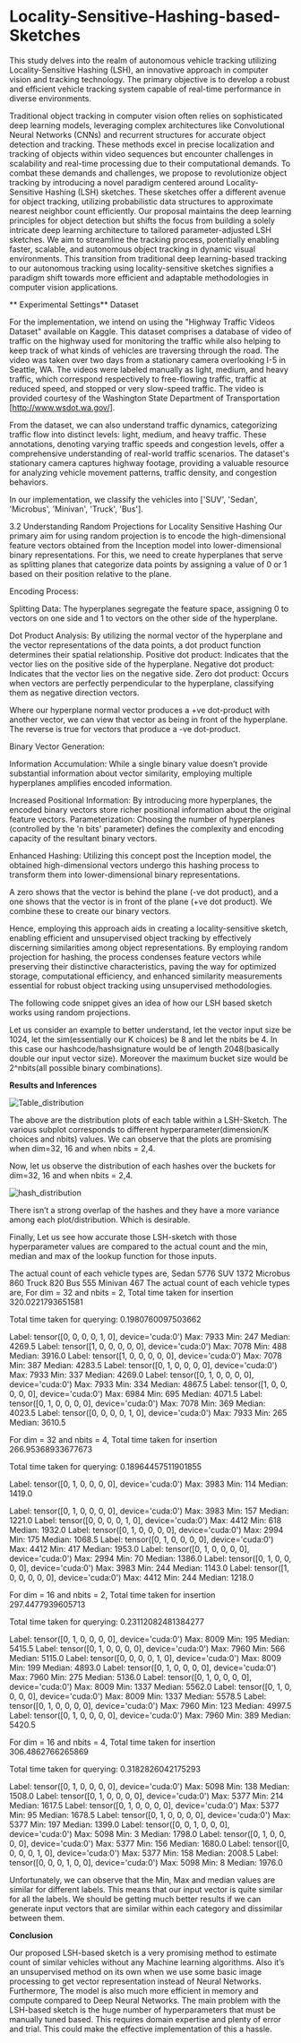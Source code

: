 # Locality-Sensitive-Hashing-based-Sketches
This study delves into the realm of autonomous vehicle tracking utilizing Locality-Sensitive Hashing (LSH), an innovative approach in computer vision and tracking technology. The primary objective is to develop a robust and efficient vehicle tracking system capable of real-time performance in diverse environments.


Traditional object tracking in computer vision often relies on sophisticated deep learning models, leveraging complex architectures like Convolutional Neural Networks (CNNs) and recurrent structures for accurate object detection and tracking. These methods excel in precise localization and tracking of objects within video sequences but encounter challenges in scalability and real-time processing due to their computational demands. To combat these demands and challenges, we propose to revolutionize object tracking by introducing a novel paradigm centered around Locality-Sensitive Hashing (LSH) sketches. These sketches offer a different avenue for object tracking, utilizing probabilistic data structures to approximate nearest neighbor count efficiently. Our proposal maintains the deep learning principles for object detection but shifts the focus from building a solely intricate deep learning architecture to tailored parameter-adjusted LSH sketches. We aim to streamline the tracking process, potentially enabling faster, scalable, and autonomous object tracking in dynamic visual environments. This transition from traditional deep learning-based tracking to our autonomous tracking using locality-sensitive sketches signifies a paradigm shift towards more efficient and adaptable methodologies in computer vision applications.

** Experimental Settings**
Dataset 

For the implementation, we intend on using the "Highway Traffic Videos Dataset" available on Kaggle. This dataset comprises a database of video of traffic on the highway used for monitoring the traffic while also helping to keep track of what kinds of vehicles are traversing through the road. The video was taken over two days from a stationary camera overlooking I-5 in Seattle, WA. The videos were labeled manually as light, medium, and heavy traffic, which correspond respectively to free-flowing traffic, traffic at reduced speed, and stopped or very slow-speed traffic. The video is provided courtesy of the Washington State Department of Transportation [http://www.wsdot.wa.gov/].

From the dataset, we can also understand traffic dynamics, categorizing traffic flow into distinct levels: light, medium, and heavy traffic. These annotations, denoting varying traffic speeds and congestion levels, offer a comprehensive understanding of real-world traffic scenarios. The dataset's stationary camera captures highway footage, providing a valuable resource for analyzing vehicle movement patterns, traffic density, and congestion behaviors. 

In our implementation, we classify the vehicles into ['SUV', 'Sedan', 'Microbus', 'Minivan', 'Truck', 'Bus'].

3.2 Understanding Random Projections for Locality Sensitive Hashing
Our primary aim for using random projection is to encode the high-dimensional feature vectors obtained from the Inception model into lower-dimensional binary representations. For this, we need to create hyperplanes that serve as splitting planes that categorize data points by assigning a value of 0 or 1 based on their position relative to the plane.



Encoding Process:

Splitting Data: The hyperplanes segregate the feature space, assigning 0 to vectors on one side and 1 to vectors on the other side of the hyperplane.

Dot Product Analysis: By utilizing the normal vector of the hyperplane and the vector representations of the data points, a dot product function determines their spatial relationship.
Positive dot product: Indicates that the vector lies on the positive side of the hyperplane.
Negative dot product: Indicates that the vector lies on the negative side.
Zero dot product: Occurs when vectors are perfectly perpendicular to the hyperplane, classifying them as negative direction vectors.



Where our hyperplane normal vector produces a +ve dot-product with another vector, we can view that vector as being in front of the hyperplane. The reverse is true for vectors that produce a -ve dot-product.

Binary Vector Generation:


Information Accumulation: While a single binary value doesn’t provide substantial information about vector similarity, employing multiple hyperplanes amplifies encoded information.

Increased Positional Information: By introducing more hyperplanes, the encoded binary vectors store richer positional information about the original feature vectors.
Parameterization: Choosing the number of hyperplanes (controlled by the 'n bits' parameter) defines the complexity and encoding capacity of the resultant binary vectors.


Enhanced Hashing: Utilizing this concept post the Inception model, the obtained high-dimensional vectors undergo this hashing process to transform them into lower-dimensional binary representations.

A zero shows that the vector is behind the plane (-ve dot product), and a one shows that the vector is in front of the plane (+ve dot product). We combine these to create our binary vectors.

Hence, employing this approach aids in creating a locality-sensitive sketch, enabling efficient and unsupervised object tracking by effectively discerning similarities among object representations. By employing random projection for hashing, the process condenses feature vectors while preserving their distinctive characteristics, paving the way for optimized storage, computational efficiency, and enhanced similarity measurements essential for robust object tracking using unsupervised methodologies. 

The following code snippet gives an idea of how our LSH based sketch works using random projections. 

Let us consider an example to better understand, let the vector input size be 1024, let the sim(essentially our K choices) be 8 and let the nbits be 4. In this case our hashcode/hashsignature would be of length 2048(basically double our input vector size). Moreover the maximum bucket size would be 2^nbits(all possible binary combinations).


**Results and Inferences**

![Table_distribution](https://github.com/Jeffrey-Joan/Locality-Sensitive-Hashing-based-Sketches/assets/57098615/28b31bc8-86a0-4992-b7c0-34ba80e22320)


The above are the distribution plots of each table within a LSH-Sketch. The various subplot corresponds to different hyperparameter(dimension/K choices and nbits) values. We can observe that the plots are promising when dim=32, 16 and when nbits = 2,4.

Now, let us observe the distribution of each hashes over the buckets for dim=32, 16 and when nbits = 2,4.

![hash_distribution](https://github.com/Jeffrey-Joan/Locality-Sensitive-Hashing-based-Sketches/assets/57098615/9a88e6e6-56e4-4f56-affb-6c966b946b20)


There isn’t a strong overlap of the hashes and they have a more variance among each plot/distribution. Which is desirable.

Finally, Let us see how accurate those LSH-sketch with those hyperparameter values are compared to the actual count and the min, median and max of the lookup function for those inputs.

The actual count of each vehicle types are,
Sedan       5776
SUV         1372
Microbus     860
Truck        820
Bus          555
Minivan      467
The actual count of each vehicle types are,
For dim = 32 and nbits = 2,
Total time taken for insertion 320.0221793651581

Total time taken for querying: 0.1980760097503662 

Label:  tensor([0, 0, 0, 0, 1, 0], device='cuda:0')
Max: 7933  Min: 247  Median: 4269.5 
Label:  tensor([1, 0, 0, 0, 0, 0], device='cuda:0')
Max: 7078  Min: 488  Median: 3916.0 
Label:  tensor([1, 0, 0, 0, 0, 0], device='cuda:0')
Max: 7078  Min: 387  Median: 4283.5 
Label:  tensor([0, 1, 0, 0, 0, 0], device='cuda:0')
Max: 7933  Min: 337  Median: 4269.0 
Label:  tensor([0, 1, 0, 0, 0, 0], device='cuda:0')
Max: 7933  Min: 334  Median: 4867.5 
Label:  tensor([1, 0, 0, 0, 0, 0], device='cuda:0')
Max: 6984  Min: 695  Median: 4071.5 
Label:  tensor([0, 1, 0, 0, 0, 0], device='cuda:0')
Max: 7078  Min: 369  Median: 4023.5 
Label:  tensor([0, 0, 0, 0, 1, 0], device='cuda:0')
Max: 7933  Min: 265  Median: 3610.5 

For dim = 32 and nbits = 4,
Total time taken for insertion 266.95368933677673

Total time taken for querying: 0.18964457511901855 

Label:  tensor([0, 1, 0, 0, 0, 0], device='cuda:0')
Max: 3983  Min: 114  Median: 1419.0 

Label:  tensor([0, 1, 0, 0, 0, 0], device='cuda:0')
Max: 3983  Min: 157  Median: 1221.0 
Label:  tensor([0, 0, 0, 0, 1, 0], device='cuda:0')
Max: 4412  Min: 618  Median: 1932.0 
Label:  tensor([0, 1, 0, 0, 0, 0], device='cuda:0')
Max: 2994  Min: 175  Median: 1068.5 
Label:  tensor([0, 1, 0, 0, 0, 0], device='cuda:0')
Max: 4412  Min: 417  Median: 1953.0 
Label:  tensor([0, 1, 0, 0, 0, 0], device='cuda:0')
Max: 2994  Min: 70  Median: 1386.0 
Label:  tensor([0, 1, 0, 0, 0, 0], device='cuda:0')
Max: 3983  Min: 244  Median: 1143.0 
Label:  tensor([1, 0, 0, 0, 0, 0], device='cuda:0')
Max: 4412  Min: 244  Median: 1218.0 

For dim = 16 and nbits = 2,
Total time taken for insertion 297.4477939605713

Total time taken for querying: 0.23112082481384277 

Label:  tensor([0, 1, 0, 0, 0, 0], device='cuda:0')
Max: 8009  Min: 195  Median: 5415.5 
Label:  tensor([0, 1, 0, 0, 0, 0], device='cuda:0')
Max: 7960  Min: 566  Median: 5115.0 
Label:  tensor([0, 0, 0, 0, 1, 0], device='cuda:0')
Max: 8009  Min: 199  Median: 4893.0 
Label:  tensor([0, 1, 0, 0, 0, 0], device='cuda:0')
Max: 7960  Min: 275  Median: 5136.0 
Label:  tensor([0, 1, 0, 0, 0, 0], device='cuda:0')
Max: 8009  Min: 1337  Median: 5562.0 
Label:  tensor([0, 1, 0, 0, 0, 0], device='cuda:0')
Max: 8009  Min: 1337  Median: 5578.5 
Label:  tensor([0, 1, 0, 0, 0, 0], device='cuda:0')
Max: 7960  Min: 123  Median: 4997.5 
Label:  tensor([0, 1, 0, 0, 0, 0], device='cuda:0')
Max: 7960  Min: 389  Median: 5420.5

For dim = 16 and nbits = 4,
Total time taken for insertion 306.4862766265869

Total time taken for querying: 0.3182826042175293 

Label:  tensor([0, 1, 0, 0, 0, 0], device='cuda:0')
Max: 5098  Min: 138  Median: 1508.0 
Label:  tensor([0, 1, 0, 0, 0, 0], device='cuda:0')
Max: 5377  Min: 214  Median: 1617.5 
Label:  tensor([0, 1, 0, 0, 0, 0], device='cuda:0')
Max: 5377  Min: 95  Median: 1678.5 
Label:  tensor([0, 1, 0, 0, 0, 0], device='cuda:0')
Max: 5377  Min: 197  Median: 1399.0 
Label:  tensor([0, 0, 1, 0, 0, 0], device='cuda:0')
Max: 5098  Min: 3  Median: 1798.0 
Label:  tensor([0, 1, 0, 0, 0, 0], device='cuda:0')
Max: 5377  Min: 156  Median: 1680.0 
Label:  tensor([0, 0, 0, 0, 1, 0], device='cuda:0')
Max: 5377  Min: 158  Median: 2008.5 
Label:  tensor([0, 0, 0, 1, 0, 0], device='cuda:0')
Max: 5098  Min: 8  Median: 1976.0 

Unfortunately, we can observe that the Min, Max and median values are similar for different labels. This means that our input vector is quite similar for all the labels. We should be getting much better results if we can generate input vectors that are similar within each category and dissimilar between them.

**Conclusion**

Our proposed LSH-based sketch is a very promising method to estimate count of similar vehicles without any Machine learning algorithms. Also it’s an unsupervised method on its own when we use some basic image processing to get vector representation instead of Neural Networks. Furthermore, The model is also much more efficient in memory and compute compared to Deep Neural Networks. The main problem with the LSH-based sketch is the huge number of hyperparameters that must be manually tuned based. This requires domain expertise and plenty of error and trial. This could make the effective implementation of this a hassle.
